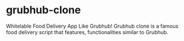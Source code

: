 # grubhub-clone
Whitelable Food Delivery App Like Grubhub! Grubhub clone is a famous food delivery script that features, functionalities similar to Grubhub.
